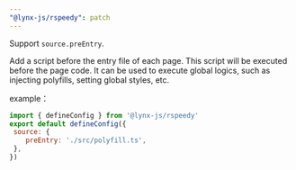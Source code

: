 ```yaml
---
"@lynx-js/rspeedy": patch
---
```


Support `source.preEntry`.

Add a script before the entry file of each page. This script will be executed before the page code.
It can be used to execute global logics, such as injecting polyfills, setting global styles, etc.

example：

```js
import { defineConfig } from '@lynx-js/rspeedy'
export default defineConfig({
 source: {
    preEntry: './src/polyfill.ts',
 },
})
```

